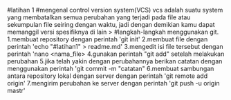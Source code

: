 #latihan 1
#mengenal control version system(VCS)
vcs adalah suatu system yang membatalkan semua perubahan yang terjadi pada file atau sekumpulan file seiring dengan waktu, jadi dengan demikian kamu dapat memanggil versi spesifiknya di lain >
#langkah-langkah menggunakan git.
1.membuat repository dengan perintah 'git init'
2.membuat file dengan perintah 'echo "#latihan1" > readme.md'
3.mengedit isi file tersebut dengan perintah 'nano <nama_file>
4.gunakan perintah "git add" setelah melakukan perubahan
5.jika telah yakin dengan perubahannya berikan catatan dengan menggunakan perintah 'git commit -m "catatan"
6.membuat sambungan antara repository lokal dengan server dengan perintah 'git remote add origin'
7.mengirim perubahan ke server dengan perintah 'git push -u origin mastr'

